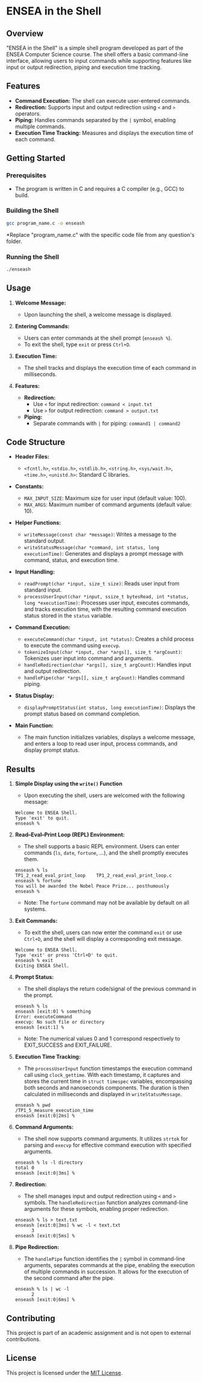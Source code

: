 # ENSEA in the Shell

## Overview

"ENSEA in the Shell" is a simple shell program developed as part of the ENSEA Computer Science course. The shell offers a basic command-line interface, allowing users to input commands while supporting features like input or output redirection, piping and execution time tracking.

## Features

- **Command Execution:** The shell can execute user-entered commands.
- **Redirection:** Supports input and output redirection using `<` and `>` operators.
- **Piping:** Handles commands separated by the `|` symbol, enabling multiple commands.
- **Execution Time Tracking:** Measures and displays the execution time of each command.

## Getting Started

### Prerequisites

- The program is written in C and requires a C compiler (e.g., GCC) to build.

### Building the Shell

```bash
gcc program_name.c -o enseash
```
*Replace "program_name.c" with the specific code file from any question's folder.

### Running the Shell

```bash
./enseash
```

## Usage

1. **Welcome Message:**
   - Upon launching the shell, a welcome message is displayed.

2. **Entering Commands:**
   - Users can enter commands at the shell prompt (`enseash %`).
   - To exit the shell, type `exit` or press `Ctrl+D`.

3. **Execution Time:**
   - The shell tracks and displays the execution time of each command in milliseconds.

4. **Features:**
   - **Redirection:**
     - Use `<` for input redirection: `command < input.txt`
     - Use `>` for output redirection: `command > output.txt`
   - **Piping:**
     - Separate commands with `|` for piping: `command1 | command2`

## Code Structure

- **Header Files:**
  - `<fcntl.h>`, `<stdio.h>`, `<stdlib.h>`, `<string.h>`, `<sys/wait.h>`, `<time.h>`, `<unistd.h>`: Standard C libraries.
  
- **Constants:**
  - `MAX_INPUT_SIZE`: Maximum size for user input (default value: 100).
  - `MAX_ARGS`: Maximum number of command arguments (default value: 10).

- **Helper Functions:**
  - `writeMessage(const char *message)`: Writes a message to the standard output.
  - `writeStatusMessage(char *command, int status, long executionTime)`: Generates and displays a prompt message with command, status, and execution time.

- **Input Handling:**
  - `readPrompt(char *input, size_t size)`: Reads user input from standard input.
  - `processUserInput(char *input, ssize_t bytesRead, int *status, long *executionTime)`: Processes user input, executes commands, and tracks execution time, with the resulting command execution status stored in the `status` variable.

- **Command Execution:**
  - `executeCommand(char *input, int *status)`: Creates a child process to execute the command using `execvp`.
  - `tokenizeInput(char *input, char *args[], size_t *argCount)`: Tokenizes user input into command and arguments.
  - `handleRedirection(char *args[], size_t argCount)`: Handles input and output redirection.
  - `handlePipe(char *args[], size_t argCount)`: Handles command piping.

- **Status Display:**
  - `displayPromptStatus(int status, long executionTime)`: Displays the prompt status based on command completion.

- **Main Function:**
  - The main function initializes variables, displays a welcome message, and enters a loop to read user input, process commands, and display prompt status.

## Results

1. **Simple Display using the `write()` Function**
   - Upon executing the shell, users are welcomed with the following message:
   ```
   Welcome to ENSEA Shell.
   Type 'exit' to quit.
   enseash %
   ```

2. **Read–Eval–Print Loop (REPL) Environment:**
   - The shell supports a basic REPL environment. Users can enter commands (`ls`, `date`, `fortune`, ...), and the shell promptly executes them.
   ```
   enseash % ls
   TP1_2_read_eval_print_loop    TP1_2_read_eval_print_loop.c
   enseash % fortune
   You will be awarded the Nobel Peace Prize... posthumously
   enseash %
   ```
   * Note: The `fortune` command may not be available by default on all systems.

3. **Exit Commands:**
   - To exit the shell, users can now enter the command `exit` or use `Ctrl+D`, and the shell will display a corresponding exit message.
   ```
   Welcome to ENSEA Shell.
   Type 'exit' or press 'Ctrl+D' to quit.
   enseash % exit
   Exiting ENSEA Shell.
   ```

4. **Prompt Status:**
   - The shell displays the return code/signal of the previous command in the prompt.
   ```
   enseash % ls
   enseash [exit:0] % something
   Error: executeCommand
   execvp: No such file or directory
   enseash [exit:1] %
   ```
   * Note: The numerical values 0 and 1 correspond respectively to EXIT_SUCCESS and EXIT_FAILURE.

5. **Execution Time Tracking:**
   - The `processUserInput` function timestamps the execution command call using `clock_gettime`. With each timestamp, it captures and stores the current time in `struct timespec` variables, encompassing both seconds and nanoseconds components. The duration is then calculated in milliseconds and displayed in `writeStatusMessage`.
   ```
   enseash % pwd
   /TP1_5_measure_execution_time
   enseash [exit:0|2ms] %
   ```

6. **Command Arguments:**
   - The shell now supports command arguments. It utilizes `strtok` for parsing and `execvp` for effective command execution with specified arguments.
   ```
   enseash % ls -l directory
   total 0
   enseash [exit:0|3ms] %
   ```

7. **Redirection:**
   - The shell manages input and output redirection using `<` and `>` symbols. The `handleRedirection` function analyzes command-line arguments for these symbols, enabling proper redirection.
   ```
   enseash % ls > text.txt
   enseash [exit:0|3ms] % wc -l < text.txt
         3
   enseash [exit:0|5ms] % 
   ```

8. **Pipe Redirection:**
   - The `handlePipe` function identifies the `|` symbol in command-line arguments, separates commands at the pipe, enabling the execution of multiple commands in succession. It allows for the execution of the second command after the pipe.
   ```
   enseash % ls | wc -l
         2
   enseash [exit:0|6ms] % 
   ```

## Contributing

This project is part of an academic assignment and is not open to external contributions.

## License

This project is licensed under the [MIT License](LICENSE).
